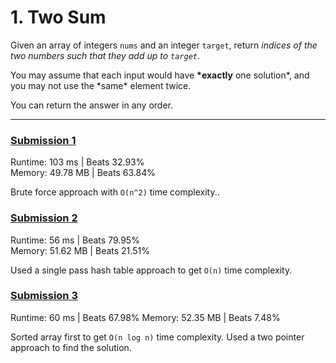 # 1. Two Sum

Given an array of integers `nums` and an integer `target`, return _indices of the two numbers such that they add up to `target`_.

You may assume that each input would have **\*exactly** one solution*, and you may not use the *same\* element twice.

You can return the answer in any order.

---

### [Submission 1](/easy/1-two-sum/1-two-sum-1.js)

Runtime: 103 ms | Beats 32.93%  
Memory: 49.78 MB | Beats 63.84%

Brute force approach with `O(n^2)` time complexity..

### [Submission 2](/easy/1-two-sum/1-two-sum-2.js)

Runtime: 56 ms | Beats 79.95%  
Memory: 51.62 MB | Beats 21.51%

Used a single pass hash table approach to get `O(n)` time complexity.

### [Submission 3](/easy/1-two-sum/1-two-sum-3.js)

Runtime: 60 ms | Beats 67.98%
Memory: 52.35 MB | Beats 7.48%

Sorted array first to get `O(n log n)` time complexity. Used a two pointer approach to find the solution.
